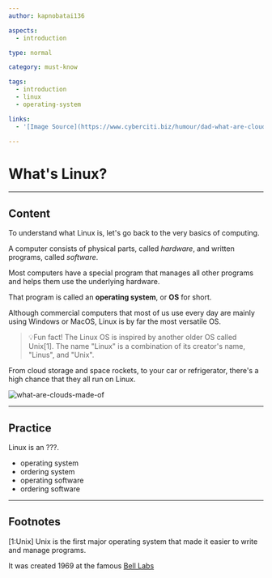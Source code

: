 ```yaml
---
author: kapnobatai136

aspects:
  - introduction

type: normal

category: must-know

tags:
  - introduction
  - linux
  - operating-system

links:
  - '[Image Source](https://www.cyberciti.biz/humour/dad-what-are-clouds-made-of-in-it/){website}'

---
```


# What's Linux?

---
## Content

To understand what Linux is, let's go back to the very basics of computing.

A computer consists of physical parts, called *hardware*, and written programs, called *software*. 

Most computers have a special program that manages all other programs and helps them use the underlying hardware.

That program is called an **operating system**, or **OS** for short.

Although commercial computers that most of us use every day are mainly using Windows or MacOS, Linux is by far the most versatile OS.

> 💡Fun fact! The Linux OS is inspired by another older OS called Unix[1]. The name "Linux" is a combination of its creator's name, "Linus", and "Unix".

From cloud storage and space rockets, to your car or refrigerator, there's a high chance that they all run on Linux.

![what-are-clouds-made-of](https://img.enkipro.com/e763d343e3f748f707da85221e99d44d.png)

---
## Practice

Linux is an ???.

* operating system
* ordering system
* operating software
* ordering software

---
## Footnotes

[1:Unix]
Unix is the first major operating system that made it easier to write and manage programs.

It was created 1969 at the famous [Bell Labs](https://en.wikipedia.org/wiki/Bell_Labs)